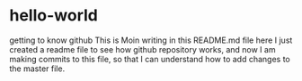 # hello-world
getting to know github
This is Moin writing in this README.md file
here I just created a readme file to see how github repository works, and now I am making commits to this file, so that I can understand how to add changes to the master file.
